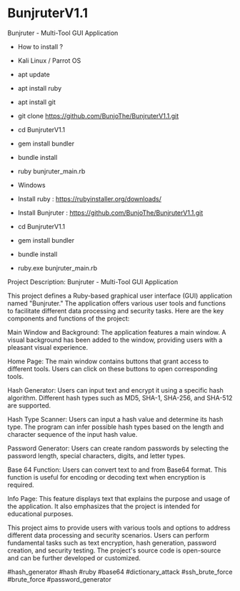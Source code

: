 # BunjruterV1.1

 Bunjruter - Multi-Tool GUI Application

- How to install ? 

- Kali Linux / Parrot OS

- apt update
- apt install ruby
- apt install git
- git clone https://github.com/BunjoThe/BunjruterV1.1.git
- cd BunjruterV1.1
- gem install bundler
- bundle install
- ruby bunjruter_main.rb

- Windows

- Install ruby : https://rubyinstaller.org/downloads/
- Install Bunjruter : https://github.com/BunjoThe/BunjruterV1.1.git
- cd BunjruterV1.1
- gem install bundler
- bundle install
- ruby.exe bunjruter_main.rb

Project Description: Bunjruter - Multi-Tool GUI Application

This project defines a Ruby-based graphical user interface (GUI) application named "Bunjruter." The application offers various user tools and functions to facilitate different data processing and security tasks. Here are the key components and functions of the project:

Main Window and Background: The application features a main window. A visual background has been added to the window, providing users with a pleasant visual experience.

Home Page: The main window contains buttons that grant access to different tools. Users can click on these buttons to open corresponding tools.

Hash Generator: Users can input text and encrypt it using a specific hash algorithm. Different hash types such as MD5, SHA-1, SHA-256, and SHA-512 are supported.

Hash Type Scanner: Users can input a hash value and determine its hash type. The program can infer possible hash types based on the length and character sequence of the input hash value.

Password Generator: Users can create random passwords by selecting the password length, special characters, digits, and letter types.

Base 64 Function: Users can convert text to and from Base64 format. This function is useful for encoding or decoding text when encryption is required.

Info Page: This feature displays text that explains the purpose and usage of the application. It also emphasizes that the project is intended for educational purposes.

This project aims to provide users with various tools and options to address different data processing and security scenarios. Users can perform fundamental tasks such as text encryption, hash generation, password creation, and security testing. The project's source code is open-source and can be further developed or customized.

#hash_generator #hash #ruby #base64 #dictionary_attack #ssh_brute_force #brute_force #password_generator
